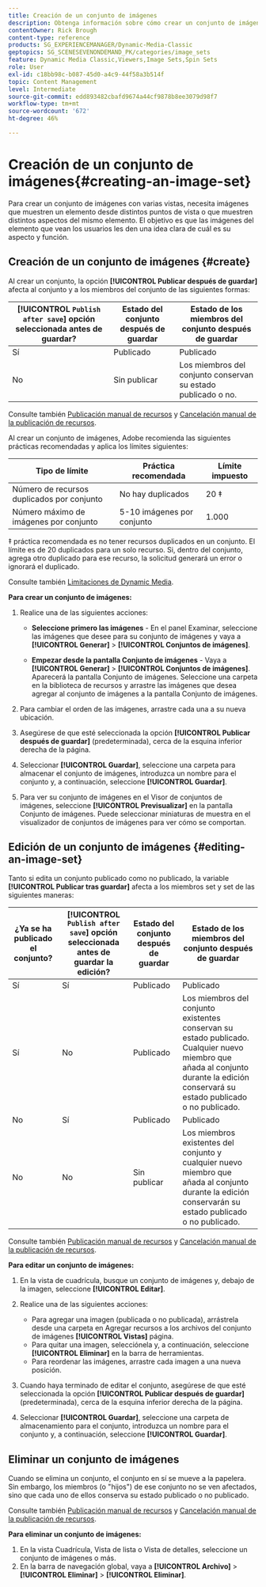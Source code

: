 ```yaml
---
title: Creación de un conjunto de imágenes
description: Obtenga información sobre cómo crear un conjunto de imágenes en Adobe Dynamic Media Classic.
contentOwner: Rick Brough
content-type: reference
products: SG_EXPERIENCEMANAGER/Dynamic-Media-Classic
geptopics: SG_SCENESEVENONDEMAND_PK/categories/image_sets
feature: Dynamic Media Classic,Viewers,Image Sets,Spin Sets
role: User
exl-id: c18bb98c-b087-45d0-a4c9-44f58a3b514f
topic: Content Management
level: Intermediate
source-git-commit: edd893482cbafd9674a44cf9878b8ee3079d98f7
workflow-type: tm+mt
source-wordcount: '672'
ht-degree: 46%

---
```


# Creación de un conjunto de imágenes{#creating-an-image-set}

Para crear un conjunto de imágenes con varias vistas, necesita imágenes que muestren un elemento desde distintos puntos de vista o que muestren distintos aspectos del mismo elemento. El objetivo es que las imágenes del elemento que vean los usuarios les den una idea clara de cuál es su aspecto y función.

## Creación de un conjunto de imágenes {#create}

Al crear un conjunto, la opción **[!UICONTROL Publicar después de guardar]** afecta al conjunto y a los miembros del conjunto de las siguientes formas:

| **[!UICONTROL `Publish after save`]** opción seleccionada antes de guardar? | Estado del conjunto después de guardar | Estado de los miembros del conjunto después de guardar |
| --- | --- | --- |
| Sí | Publicado | Publicado |
| No | Sin publicar | Los miembros del conjunto conservan su estado publicado o no. |

Consulte también [Publicación manual de recursos](publishing-files.md#manually_publishing_assets) y [Cancelación manual de la publicación de recursos](publishing-files.md#manually_unpublishing_assets).

Al crear un conjunto de imágenes, Adobe recomienda las siguientes prácticas recomendadas y aplica los límites siguientes:

| Tipo de límite | Práctica recomendada | Límite impuesto |
| --- | --- | --- |
| Número de recursos duplicados por conjunto | No hay duplicados | 20 ‡ |
| Número máximo de imágenes por conjunto | 5-10 imágenes por conjunto | 1.000 |

‡ práctica recomendada es no tener recursos duplicados en un conjunto. El límite es de 20 duplicados para un solo recurso. Si, dentro del conjunto, agrega otro duplicado para ese recurso, la solicitud generará un error o ignorará el duplicado.

Consulte también [Limitaciones de Dynamic Media](/help/using/limitations.md).

**Para crear un conjunto de imágenes:**

1. Realice una de las siguientes acciones:

   * **Seleccione primero las imágenes** - En el panel Examinar, seleccione las imágenes que desee para su conjunto de imágenes y vaya a **[!UICONTROL Generar]** > **[!UICONTROL Conjuntos de imágenes]**.

   * **Empezar desde la pantalla Conjunto de imágenes** - Vaya a **[!UICONTROL Generar]** > **[!UICONTROL Conjuntos de imágenes]**. Aparecerá la pantalla Conjunto de imágenes. Seleccione una carpeta en la biblioteca de recursos y arrastre las imágenes que desea agregar al conjunto de imágenes a la pantalla Conjunto de imágenes.

1. Para cambiar el orden de las imágenes, arrastre cada una a su nueva ubicación.
1. Asegúrese de que esté seleccionada la opción **[!UICONTROL Publicar después de guardar]** (predeterminada), cerca de la esquina inferior derecha de la página.
1. Seleccionar **[!UICONTROL Guardar]**, seleccione una carpeta para almacenar el conjunto de imágenes, introduzca un nombre para el conjunto y, a continuación, seleccione **[!UICONTROL Guardar]**.
1. Para ver su conjunto de imágenes en el Visor de conjuntos de imágenes, seleccione **[!UICONTROL Previsualizar]** en la pantalla Conjunto de imágenes. Puede seleccionar miniaturas de muestra en el visualizador de conjuntos de imágenes para ver cómo se comportan.

## Edición de un conjunto de imágenes {#editing-an-image-set}

Tanto si edita un conjunto publicado como no publicado, la variable **[!UICONTROL Publicar tras guardar]** afecta a los miembros set y set de las siguientes maneras:

| ¿Ya se ha publicado el conjunto? | **[!UICONTROL `Publish after save`]** opción seleccionada antes de guardar la edición? | Estado del conjunto después de guardar | Estado de los miembros del conjunto después de guardar |
| --- | --- | --- | --- |
| Sí | Sí | Publicado | Publicado |
| Sí | No | Publicado | Los miembros del conjunto existentes conservan su estado publicado. Cualquier nuevo miembro que añada al conjunto durante la edición conservará su estado publicado o no publicado. |
| No | Sí | Publicado | Publicado |
| No | No | Sin publicar | Los miembros existentes del conjunto y cualquier nuevo miembro que añada al conjunto durante la edición conservarán su estado publicado o no publicado. |

Consulte también [Publicación manual de recursos](publishing-files.md#manually_publishing_assets) y [Cancelación manual de la publicación de recursos](publishing-files.md#manually_unpublishing_assets).

**Para editar un conjunto de imágenes:**

1. En la vista de cuadrícula, busque un conjunto de imágenes y, debajo de la imagen, seleccione **[!UICONTROL Editar]**.
1. Realice una de las siguientes acciones:

   * Para agregar una imagen (publicada o no publicada), arrástrela desde una carpeta en Agregar recursos a los archivos del conjunto de imágenes **[!UICONTROL Vistas]** página.
   * Para quitar una imagen, selecciónela y, a continuación, seleccione **[!UICONTROL Eliminar]** en la barra de herramientas.
   * Para reordenar las imágenes, arrastre cada imagen a una nueva posición.

1. Cuando haya terminado de editar el conjunto, asegúrese de que esté seleccionada la opción **[!UICONTROL Publicar después de guardar]** (predeterminada), cerca de la esquina inferior derecha de la página.
1. Seleccionar **[!UICONTROL Guardar]**, seleccione una carpeta de almacenamiento para el conjunto, introduzca un nombre para el conjunto y, a continuación, seleccione **[!UICONTROL Guardar]**.

## Eliminar un conjunto de imágenes

Cuando se elimina un conjunto, el conjunto en sí se mueve a la papelera. Sin embargo, los miembros (o &quot;hijos&quot;) de ese conjunto no se ven afectados, sino que cada uno de ellos conserva su estado publicado o no publicado.

Consulte también [Publicación manual de recursos](publishing-files.md#manually_publishing_assets) y [Cancelación manual de la publicación de recursos](publishing-files.md#manually_unpublishing_assets).

**Para eliminar un conjunto de imágenes:**

1. En la vista Cuadrícula, Vista de lista o Vista de detalles, seleccione un conjunto de imágenes o más.
1. En la barra de navegación global, vaya a **[!UICONTROL Archivo]** > **[!UICONTROL Eliminar]** > **[!UICONTROL Eliminar]**.
